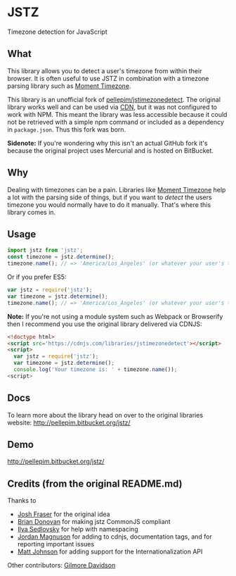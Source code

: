 # JSTZ

Timezone detection for JavaScript

## What

This library allows you to detect a user's timezone from within their browser. It is often useful to use JSTZ in combination with a timezone parsing library such as [Moment Timezone][].

This library is an unofficial fork of [pellepim/jstimezonedetect][jstimezonedetect]. The original library works well and can be used via [CDN][], but it was not configured to work with NPM. This meant the library was less accessible because it could not be retrieved with a simple npm command or included as a dependency in `package.json`. Thus this fork was born.

**Sidenote:** If you're wondering why this isn't an actual GitHub fork it's because the original project uses Mercurial and is hosted on BitBucket.

## Why

Dealing with timezones can be a pain. Libraries like [Moment Timezone][] help a lot with the parsing side of things, but if you want to _detect_ the users timezone you would normally have to do it manually. That's where this library comes in.

## Usage

```js
import jstz from 'jstz';
const timezone = jstz.determine();
timezone.name(); // => 'America/Los_Angeles' (or whatever your user's timezone is)
```

Or if you prefer ES5:

```js
var jstz = require('jstz');
var timezone = jstz.determine();
timezone.name(); // => 'America/Los_Angeles' (or whatever your user's timezone is)
```

**Note:** If you're not using a module system such as Webpack or Browserify then I recommend you use the original library delivered via CDNJS:

```html
<!doctype html>
<script src='https://cdnjs.com/libraries/jstimezonedetect'></script>
<script>
  var jstz = require('jstz');
  var timezone = jstz.determine();
  console.log('Your timezone is: ' + timezone.name());
<script>
```

## Docs

To learn more about the library head on over to the original libraries website: <http://pellepim.bitbucket.org/jstz/>

## Demo

<http://pellepim.bitbucket.org/jstz/>

## Credits (from the original README.md)

Thanks to
  
  - [Josh Fraser][5] for the original idea
  - [Brian Donovan][6] for making jstz CommonJS compliant
  - [Ilya Sedlovsky][7] for help with namespacing
  - [Jordan Magnuson][9] for adding to cdnjs, documentation tags, and for reporting important issues
  - [Matt Johnson][11] for adding support for the Internationalization API

Other contributors:
[Gilmore Davidson][8]

[jstimezonedetect]: https://bitbucket.org/pellepim/jstimezonedetect
[CDN]: https://cdnjs.com/libraries/jstimezonedetect
[Moment Timezone]: http://momentjs.com/timezone/

[1]: http://www.iana.org/time-zones
[3]: https://bitbucket.org/pellepim/jstimezonedetect/src
[4]: https://github.com/gruntjs/grunt
[5]: http://www.onlineaspect.com/about/
[6]: https://bitbucket.org/eventualbuddha
[7]: https://bitbucket.org/purebill
[8]: https://bitbucket.org/gdavidson
[9]: https://github.com/JordanMagnuson
[11]: https://bitbucket.org/mj1856
